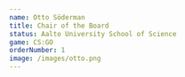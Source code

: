 ```yaml
---
name: Otto Söderman
title: Chair of the Board
status: Aalto University School of Science
game: CS:GO
orderNumber: 1
image: /images/otto.png
---
```

